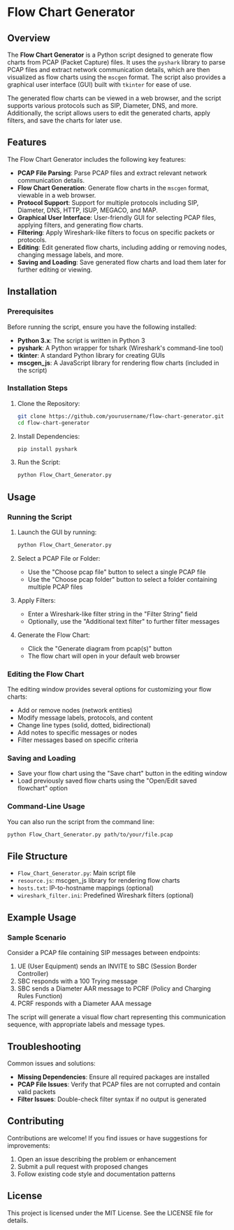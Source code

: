 # Flow Chart Generator

## Overview

The **Flow Chart Generator** is a Python script designed to generate flow charts from PCAP (Packet Capture) files. It uses the `pyshark` library to parse PCAP files and extract network communication details, which are then visualized as flow charts using the `mscgen` format. The script also provides a graphical user interface (GUI) built with `tkinter` for ease of use.

The generated flow charts can be viewed in a web browser, and the script supports various protocols such as SIP, Diameter, DNS, and more. Additionally, the script allows users to edit the generated charts, apply filters, and save the charts for later use.

## Features

The Flow Chart Generator includes the following key features:

- **PCAP File Parsing**: Parse PCAP files and extract relevant network communication details.
- **Flow Chart Generation**: Generate flow charts in the `mscgen` format, viewable in a web browser.
- **Protocol Support**: Support for multiple protocols including SIP, Diameter, DNS, HTTP, ISUP, MEGACO, and MAP.
- **Graphical User Interface**: User-friendly GUI for selecting PCAP files, applying filters, and generating flow charts.
- **Filtering**: Apply Wireshark-like filters to focus on specific packets or protocols.
- **Editing**: Edit generated flow charts, including adding or removing nodes, changing message labels, and more.
- **Saving and Loading**: Save generated flow charts and load them later for further editing or viewing.

## Installation

### Prerequisites

Before running the script, ensure you have the following installed:

- **Python 3.x**: The script is written in Python 3
- **pyshark**: A Python wrapper for tshark (Wireshark's command-line tool)
- **tkinter**: A standard Python library for creating GUIs
- **mscgen_js**: A JavaScript library for rendering flow charts (included in the script)

### Installation Steps

1. Clone the Repository:
   ```bash
   git clone https://github.com/yourusername/flow-chart-generator.git
   cd flow-chart-generator
   ```

2. Install Dependencies:
   ```bash
   pip install pyshark
   ```

3. Run the Script:
   ```bash
   python Flow_Chart_Generator.py
   ```

## Usage

### Running the Script

1. Launch the GUI by running:
   ```bash
   python Flow_Chart_Generator.py
   ```

2. Select a PCAP File or Folder:
   - Use the "Choose pcap file" button to select a single PCAP file
   - Use the "Choose pcap folder" button to select a folder containing multiple PCAP files

3. Apply Filters:
   - Enter a Wireshark-like filter string in the "Filter String" field
   - Optionally, use the "Additional text filter" to further filter messages

4. Generate the Flow Chart:
   - Click the "Generate diagram from pcap(s)" button
   - The flow chart will open in your default web browser

### Editing the Flow Chart

The editing window provides several options for customizing your flow charts:

- Add or remove nodes (network entities)
- Modify message labels, protocols, and content
- Change line types (solid, dotted, bidirectional)
- Add notes to specific messages or nodes
- Filter messages based on specific criteria

### Saving and Loading

- Save your flow chart using the "Save chart" button in the editing window
- Load previously saved flow charts using the "Open/Edit saved flowchart" option

### Command-Line Usage

You can also run the script from the command line:

```bash
python Flow_Chart_Generator.py path/to/your/file.pcap
```

## File Structure

- `Flow_Chart_Generator.py`: Main script file
- `resource.js`: mscgen_js library for rendering flow charts
- `hosts.txt`: IP-to-hostname mappings (optional)
- `wireshark_filter.ini`: Predefined Wireshark filters (optional)

## Example Usage

### Sample Scenario

Consider a PCAP file containing SIP messages between endpoints:

1. UE (User Equipment) sends an INVITE to SBC (Session Border Controller)
2. SBC responds with a 100 Trying message
3. SBC sends a Diameter AAR message to PCRF (Policy and Charging Rules Function)
4. PCRF responds with a Diameter AAA message

The script will generate a visual flow chart representing this communication sequence, with appropriate labels and message types.

## Troubleshooting

Common issues and solutions:

- **Missing Dependencies**: Ensure all required packages are installed
- **PCAP File Issues**: Verify that PCAP files are not corrupted and contain valid packets
- **Filter Issues**: Double-check filter syntax if no output is generated

## Contributing

Contributions are welcome! If you find issues or have suggestions for improvements:

1. Open an issue describing the problem or enhancement
2. Submit a pull request with proposed changes
3. Follow existing code style and documentation patterns

## License

This project is licensed under the MIT License. See the LICENSE file for details.
